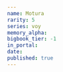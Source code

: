 ```yaml
---
name: Motura
rarity: 5
series: voy
memory_alpha:
bigbook_tier: -1
in_portal:
date:
published: true
---
```



